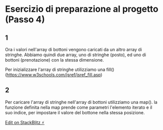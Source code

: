 # Esercizio di preparazione al progetto (Passo 4)
## 1
Ora i valori nell'array di bottoni vengono caricati da un altro array di stringhe. Abbiamo quindi due array, uno di stringhe (posto), ed uno di bottoni (prenotazione) con la stessa dimensione.

Per inizializzare l'array di stringhe utilizziamo una fill() (https://www.w3schools.com/jsref/jsref_fill.asp)
## 2
Per caricare l'array di stringhe nell'array di bottoni utilizziamo una map(). la funzione definita nella map prende come parametri l'elemento iterato e il suo indice, per impostare il valore del bottone nella stessa posizione.


[Edit on StackBlitz ⚡️](https://stackblitz.com/edit/js-rhcvya)